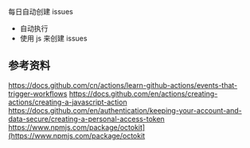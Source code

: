  每日自动创建 issues

 - 自动执行
 - 使用 js 来创建 issues

## 参考资料

https://docs.github.com/cn/actions/learn-github-actions/events-that-trigger-workflows
https://docs.github.com/en/actions/creating-actions/creating-a-javascript-action
https://docs.github.com/en/authentication/keeping-your-account-and-data-secure/creating-a-personal-access-token
https://www.npmjs.com/package/octokit](https://www.npmjs.com/package/octokit